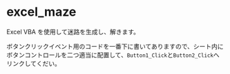 # excel_maze

Excel VBA を使用して迷路を生成し、解きます。

ボタンクリックイベント用のコードを一番下に書いてありますので、シート内にボタンコントロールを二つ適当に配置して、`Button1_Click`と`Button2_Click`へリンクしてくだい。
